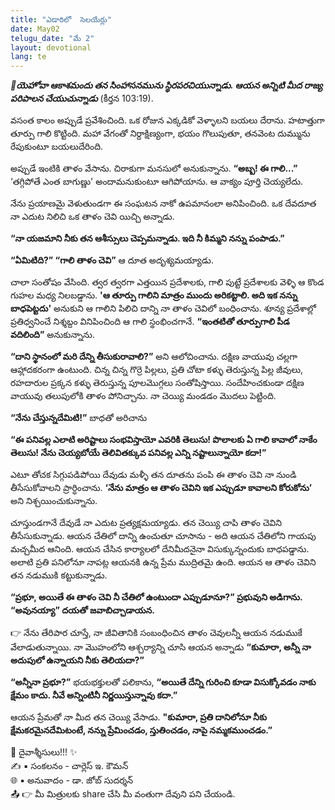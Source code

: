 ```yaml
---
title: "ఎడారిలో  సెలయేర్లు"
date: May02
telugu_date: "మే 2"
layout: devotional
lang: te
---
```


***📖యెహోవా ఆకాశమందు తన సింహాసనమును స్థిరపరచియున్నాడు. ఆయన అన్నిటి మీద రాజ్య పరిపాలన చేయుచున్నాడు***
(కీర్తన 103:19). 

వసంత కాలం అప్పుడే ప్రవేశించింది. ఒక రోజున ఎక్కడికో వెళ్ళాలని బయలు దేరాను. హటాత్తుగా తూర్పు గాలి కొట్టింది. మహా వేగంతో నిర్దాక్షిణ్యంగా, భయం గొలుపుతూ, తనవెంట దుమ్మును రేపుకుంటూ బయలుదేరింది.

అప్పుడే ఇంటికి తాళం వేసాను. చిరాకుగా మనసులో అనుకున్నాను. **“అబ్బ! ఈ గాలి...”** ‘తగ్గిపోతే ఎంత బాగుణ్ణు' అందామనుకుంటూ ఆగిపోయాను. ఆ వాక్యం పూర్తి చెయ్యలేదు.

నేను ప్రయాణమై వెళుతుండగా ఈ సంఘటన నాకో ఉపమానంలా అనిపించింది. ఒక దేవదూత నా ఎదుట నిలిచి ఒక తాళం చెవి యిచ్చి అన్నాడు. 

**“నా యజమాని నీకు తన ఆశీస్సులు చెప్పమన్నాడు. ఇది నీ కిమ్మని నన్ను పంపాడు.”**

**“ఏమిటిది?” “గాలి తాళం చెవి”** ఆ దూత అదృశ్యమయ్యాడు.

చాలా సంతోషం వేసింది. త్వర త్వరగా ఎత్తయిన ప్రదేశాలకు, గాలి పుట్టే ప్రదేశాలకు వెళ్ళి ఆ కొండ గుహల మధ్య నిలబడ్డాను. **'ఆ తూర్పు గాలిని మాత్రం ముందు అరికట్టాలి. అది ఇక నన్ను బాధపెట్టదు'** అనుకుని ఆ గాలిని పిలిచి దాన్ని నా తాళం చెవిలో బంధించాను. శూన్య ప్రదేశాల్లో ప్రతిధ్వనించే నిశ్శబ్దం వినిపించింది ఆ గాలి స్థంభించగానే. **“ఇంతటితో తూర్పుగాలి పీడ వదిలింది”** అనుకున్నాను.

**“దాని స్థానంలో మరి దేన్ని తీసుకురావాలి?”** అని ఆలోచించాను. దక్షిణ వాయువు చల్లగా ఆహ్లాదకరంగా ఉంటుంది. చిన్న చిన్న గొర్రె పిల్లలు, ప్రతి చోటా కళ్ళు తెరుస్తున్న పిల్ల జీవులు, రహదారుల ప్రక్కన కళ్ళు తెరుస్తున్న పూలమొగ్గలు సంతోషిస్తాయి. సందేహించకుండా దక్షిణ వాయువు తలుపులోకి తాళం పోనిచ్చాను. నా చెయ్యి మండడం మొదలు పెట్టింది.

**“నేను చేస్తున్నదేమిటి!”** బాధతో అరిచాను 

**“ఈ పనివల్ల ఎలాటి అరిష్టాలు సంభవిస్తాయో ఎవరికి తెలుసు! పొలాలకు ఏ గాలి కావాలో నాకేం తెలుసు! నేను చెయ్యబోయే తెలివితక్కువ పనివల్ల ఎన్ని నష్టాలున్నాయో కదా!”**

ఎటూ తోచక సిగ్గుపడిపోయి దేవుడు మళ్ళీ తన దూతను పంపి ఈ తాళం చెవి నా నుండి తీసేసుకోవాలని ప్రార్ధించాను. **‘నేను మాత్రం ఆ తాళం చెవిని ఇక ఎప్పుడూ కావాలని కోరుకోను’** అని నిశ్చయించుకున్నాను.

చూస్తుండగానే దేవుడే నా ఎదుట ప్రత్యక్షమయ్యాడు. తన చెయ్యి చాపి తాళం చెవిని తీసేసుకున్నాడు. ఆయన చేతిలో దాన్ని ఉంచుతూ చూసాను - అది ఆయన చేతిలోని గాయపు మచ్చమీద ఆనింది. ఆయన చేసిన కార్యాలలో దేనిమీదనైనా విసుక్కున్నందుకు బాధపడ్డాను. అలాటి ప్రతి పనిలోనూ నాపట్ల ఆయనకి ఉన్న ప్రేమ ముద్రితమై ఉంది. ఆయన ఆ తాళం చెవిని తన నడుముకి కట్టుకున్నాడు.

**“ప్రభూ, అయితే ఈ తాళం చెవి నీ చేతిలో ఉంటుందా ఎప్పుడూనూ?” ప్రభువుని అడిగాను. “అవునయ్యా” దయతో జవాబిచ్చాడాయన.**

👉 నేను తేరిపార చూస్తే, నా జీవితానికి సంబంధించిన తాళం చెవులన్నీ ఆయన నడుముకే వేలాడుతున్నాయి. నా మొహంలోని ఆశ్చర్యాన్ని చూసి ఆయన అన్నాడు **“కుమారా, అన్నీ నా అదుపులో ఉన్నాయని నీకు తెలియదా?”**

**“అన్నీనా ప్రభూ?”** భయభక్తులతో పలికాను, **“అయితే దేన్ని గురించి కూడా విసుక్కోవడం నాకు క్షేమం కాదు. నీవే అన్నింటినీ నిర్ణయిస్తున్నావు కదా.”**

 ఆయన ప్రేమతో నా మీద తన చెయ్యి వేసాడు. **"కుమారా, ప్రతి దానిలోనూ నీకు క్షేమకరమైనదేమిటంటే, నన్ను ప్రేమించడం, స్తుతించడం, నాపై నమ్మకముంచడం.”**


<div class="blessing">🙏 <span class="bless-text">దైవాశ్శీసులు!!!</span> ✨</div>

<div class="credit">✍️ <span class="credit-text">▪ సంకలనం - చార్లెస్ ఇ. కౌమన్</span></div>
<div class="credit">🌐 <span class="credit-text">▪ అనువాదం - డా. జోబ్ సుదర్శన్</span></div>


<div class="share">📤 👉 <span class="share-text">మీ మిత్రులకు share చేసి మీ వంతుగా దేవుని పని చేయండి.</span></div>
